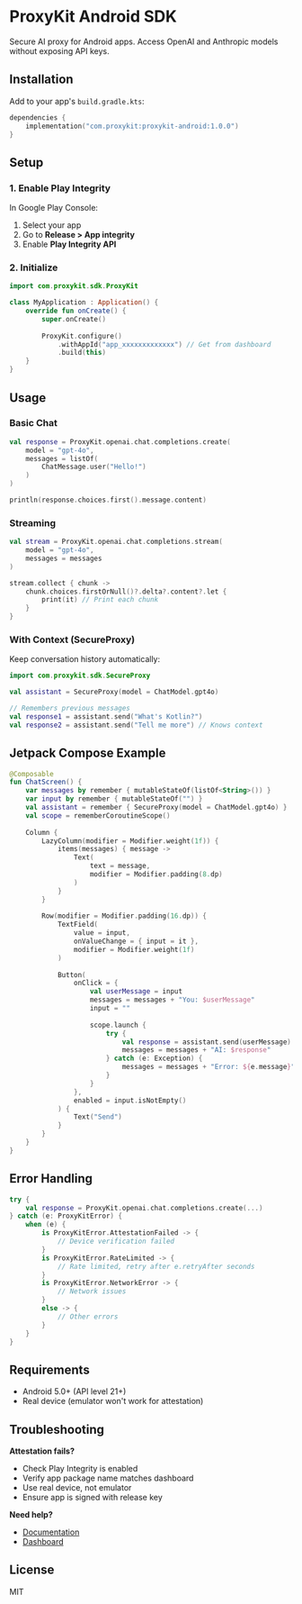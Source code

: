 # ProxyKit Android SDK

Secure AI proxy for Android apps. Access OpenAI and Anthropic models without exposing API keys.

## Installation

Add to your app's `build.gradle.kts`:

```kotlin
dependencies {
    implementation("com.proxykit:proxykit-android:1.0.0")
}
```

## Setup

### 1. Enable Play Integrity

In Google Play Console:
1. Select your app
2. Go to **Release > App integrity**
3. Enable **Play Integrity API**

### 2. Initialize

```kotlin
import com.proxykit.sdk.ProxyKit

class MyApplication : Application() {
    override fun onCreate() {
        super.onCreate()
        
        ProxyKit.configure()
            .withAppId("app_xxxxxxxxxxxxx") // Get from dashboard
            .build(this)
    }
}
```

## Usage

### Basic Chat

```kotlin
val response = ProxyKit.openai.chat.completions.create(
    model = "gpt-4o",
    messages = listOf(
        ChatMessage.user("Hello!")
    )
)

println(response.choices.first().message.content)
```

### Streaming

```kotlin
val stream = ProxyKit.openai.chat.completions.stream(
    model = "gpt-4o",
    messages = messages
)

stream.collect { chunk ->
    chunk.choices.firstOrNull()?.delta?.content?.let {
        print(it) // Print each chunk
    }
}
```

### With Context (SecureProxy)

Keep conversation history automatically:

```kotlin
import com.proxykit.sdk.SecureProxy

val assistant = SecureProxy(model = ChatModel.gpt4o)

// Remembers previous messages
val response1 = assistant.send("What's Kotlin?")
val response2 = assistant.send("Tell me more") // Knows context
```

## Jetpack Compose Example

```kotlin
@Composable
fun ChatScreen() {
    var messages by remember { mutableStateOf(listOf<String>()) }
    var input by remember { mutableStateOf("") }
    val assistant = remember { SecureProxy(model = ChatModel.gpt4o) }
    val scope = rememberCoroutineScope()
    
    Column {
        LazyColumn(modifier = Modifier.weight(1f)) {
            items(messages) { message ->
                Text(
                    text = message,
                    modifier = Modifier.padding(8.dp)
                )
            }
        }
        
        Row(modifier = Modifier.padding(16.dp)) {
            TextField(
                value = input,
                onValueChange = { input = it },
                modifier = Modifier.weight(1f)
            )
            
            Button(
                onClick = {
                    val userMessage = input
                    messages = messages + "You: $userMessage"
                    input = ""
                    
                    scope.launch {
                        try {
                            val response = assistant.send(userMessage)
                            messages = messages + "AI: $response"
                        } catch (e: Exception) {
                            messages = messages + "Error: ${e.message}"
                        }
                    }
                },
                enabled = input.isNotEmpty()
            ) {
                Text("Send")
            }
        }
    }
}
```

## Error Handling

```kotlin
try {
    val response = ProxyKit.openai.chat.completions.create(...)
} catch (e: ProxyKitError) {
    when (e) {
        is ProxyKitError.AttestationFailed -> {
            // Device verification failed
        }
        is ProxyKitError.RateLimited -> {
            // Rate limited, retry after e.retryAfter seconds
        }
        is ProxyKitError.NetworkError -> {
            // Network issues
        }
        else -> {
            // Other errors
        }
    }
}
```

## Requirements

- Android 5.0+ (API level 21+)
- Real device (emulator won't work for attestation)

## Troubleshooting

**Attestation fails?**
- Check Play Integrity is enabled
- Verify app package name matches dashboard
- Use real device, not emulator
- Ensure app is signed with release key

**Need help?**
- [Documentation](https://docs.proxykit.dev)
- [Dashboard](https://app.proxykit.dev)

## License

MIT